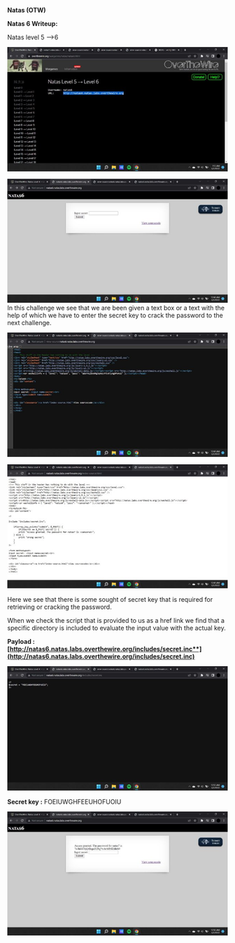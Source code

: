 ﻿**Natas (OTW)**

**Natas 6 Writeup:**

Natas level 5 —>6

![](Aspose.Words.67a52eb6-69f8-4d66-8c07-855f81e71de4.001.jpeg)

![](Aspose.Words.67a52eb6-69f8-4d66-8c07-855f81e71de4.002.jpeg)In this challenge we see that we are been given a text box or a text with the help of which we have to enter the secret key to crack the password to the next challenge.

![](Aspose.Words.67a52eb6-69f8-4d66-8c07-855f81e71de4.003.jpeg)

![](Aspose.Words.67a52eb6-69f8-4d66-8c07-855f81e71de4.004.jpeg)

Here we see that there is some sought of secret key that is required for retrieving or cracking the password.

When we check the script that is provided to us as a href link we find that a specific directory is included to evaluate the input value with the actual key.

**Payload :[http://natas6.natas.labs.overthewire.org/includes/secret.inc**](http://natas6.natas.labs.overthewire.org/includes/secret.inc)**

![](Aspose.Words.67a52eb6-69f8-4d66-8c07-855f81e71de4.005.jpeg)

**Secret key :** FOEIUWGHFEEUHOFUOIU

![](Aspose.Words.67a52eb6-69f8-4d66-8c07-855f81e71de4.006.jpeg)
